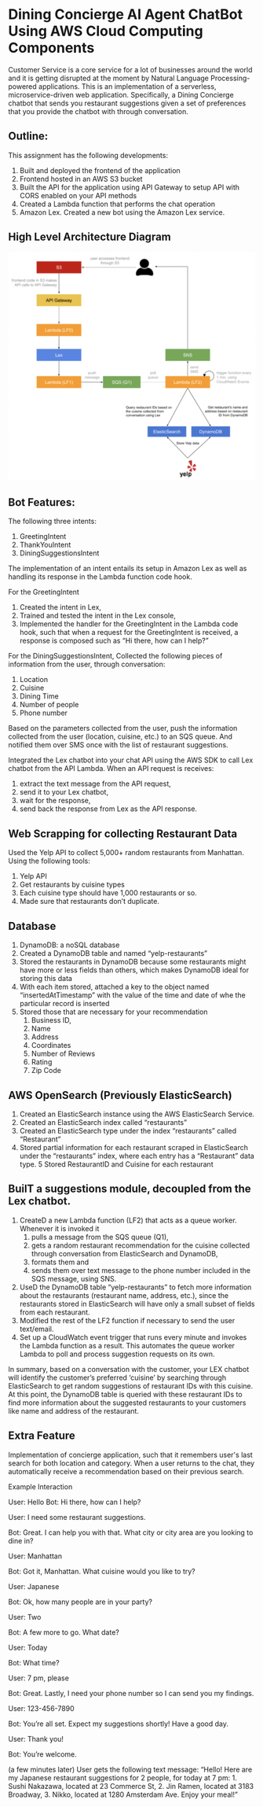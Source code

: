 # Dining Concierge AI Agent ChatBot Using AWS Cloud Computing Components

Customer Service is a core service for a lot of businesses around the world and it is getting disrupted at the moment by Natural Language Processing-powered applications. This is an implementation of a serverless, microservice-driven web application. Specifically, a Dining Concierge chatbot that sends you restaurant suggestions given a set of preferences that you provide the chatbot with through conversation.

## Outline:

This assignment has the following developments:

1. Built and deployed the frontend of the application
2. Frontend hosted in an AWS S3 bucket
3. Built the API for the application using API Gateway to setup  API with CORS enabled on your API methods
4. Created a Lambda function that performs the chat operation 
5. Amazon Lex. Created a new bot using the Amazon Lex service. 

## High Level Architecture Diagram
![high_level_archiecture_diagram.png](high_level_archiecture_diagram.png)

## Bot Features:
The following three intents:
1. GreetingIntent
2. ThankYouIntent
3. DiningSuggestionsIntent

The implementation of an intent entails its setup in Amazon Lex as well as handling its response in the Lambda function code hook.

For the GreetingIntent
1. Created the intent in Lex, 
2. Trained and tested the intent in the Lex console, 
3. Implemented the handler for the GreetingIntent in the Lambda code hook, such that when a request for the GreetingIntent is received, a response is composed such as “Hi there, how can I help?”

For the DiningSuggestionsIntent, 
Collected the following pieces of information from the user, through conversation:
1. Location
2. Cuisine
3. Dining Time
4. Number of people
5. Phone number

Based on the parameters collected from the user, push the information collected from the user (location, cuisine, etc.) to an SQS queue. 
And notified them over SMS once with  the list of restaurant suggestions.

Integrated the Lex chatbot into your chat API using the AWS SDK to call Lex chatbot from the API Lambda.
When an API request is receives:
1. extract the text message from the API request, 
2. send it to your Lex chatbot, 
3. wait for the response, 
4. send back the response from Lex as the API response.

## Web Scrapping for collecting Restaurant Data

Used the Yelp API to collect 5,000+ random restaurants from Manhattan.
Using the following tools:
1. Yelp API
2. Get restaurants by cuisine types 
3. Each cuisine type should have 1,000 restaurants or so.
4. Made sure that restaurants don’t duplicate.

## Database
1. DynamoDB: a noSQL database
2. Created a DynamoDB table and named “yelp-restaurants”
3. Stored the restaurants in DynamoDB because some restaurants might have more or less fields than others, which makes DynamoDB ideal for storing this data
4. With each item stored, attached a key to the object named “insertedAtTimestamp” with the value of the time and date of whe the particular record is inserted
5. Stored those that are necessary for your recommendation
   1. Business ID, 
   2. Name
   3. Address
   4. Coordinates
   5. Number of Reviews
   6. Rating
   7. Zip Code
   
## AWS OpenSearch (Previously ElasticSearch) 
1. Created an ElasticSearch instance using the AWS ElasticSearch Service. 
2. Created an ElasticSearch index called “restaurants” 
3. Created an ElasticSearch type under the index “restaurants” called “Restaurant”
4. Stored partial information for each restaurant scraped in ElasticSearch under the “restaurants” index, where each entry has a “Restaurant” data type.
5 Stored RestaurantID and Cuisine for each restaurant


## BuilT a suggestions module, decoupled from the Lex chatbot.
1. CreateD a new Lambda function (LF2) that acts as a queue worker. Whenever it is invoked it 
   1. pulls a message from the SQS queue (Q1), 
   2.  gets a random restaurant recommendation for the cuisine collected through conversation from ElasticSearch and DynamoDB, 
   3. formats them and 
   4. sends them over text message to the phone number included in the SQS message, using SNS.
2. UseD the DynamoDB table “yelp-restaurants” to fetch more information about the restaurants (restaurant name, address, etc.), since the restaurants stored in ElasticSearch will have only a small subset of fields from each restaurant.
3. Modified the rest of the LF2 function if necessary to send the user text/email.
4. Set up a CloudWatch event trigger that runs every minute and invokes the Lambda function as a result. This automates the queue worker Lambda to poll and process suggestion requests on its own.
 

In summary, based on a conversation with the customer, your LEX chatbot will identify the customer’s preferred ‘cuisine’ by searching through ElasticSearch to get random suggestions of restaurant IDs with this cuisine. At this point, the DynamoDB table is queried with these restaurant IDs to find more information about the suggested restaurants to your customers like name and address of the restaurant.

 

## Extra Feature
Implementation of concierge application, such that it remembers user's last search for both location and category. When a user returns to the chat, they automatically receive a recommendation based on their previous search.

Example Interaction

User: Hello
Bot: Hi there, how can I help? 

User: I need some restaurant suggestions.

Bot: Great. I can help you with that. What city or city area are you looking to dine in?

User: Manhattan

Bot: Got it, Manhattan. What cuisine would you like to try?

User: Japanese

Bot: Ok, how many people are in your party?

User: Two

Bot: A few more to go. What date?

User: Today

Bot: What time?

User: 7 pm, please

Bot: Great. Lastly, I need your phone number so I can send you my findings.

User: 123-456-7890

Bot: You’re all set. Expect my suggestions shortly! Have a good day.

User: Thank you!

Bot: You’re welcome.

(a few minutes later)
User gets the following text message:
“Hello! Here are my Japanese restaurant suggestions for 2 people, for today at 7 pm: 1. Sushi Nakazawa, located at 23 Commerce St, 2. Jin Ramen, located at 3183 Broadway, 3. Nikko, located at 1280 Amsterdam Ave. Enjoy your meal!”

